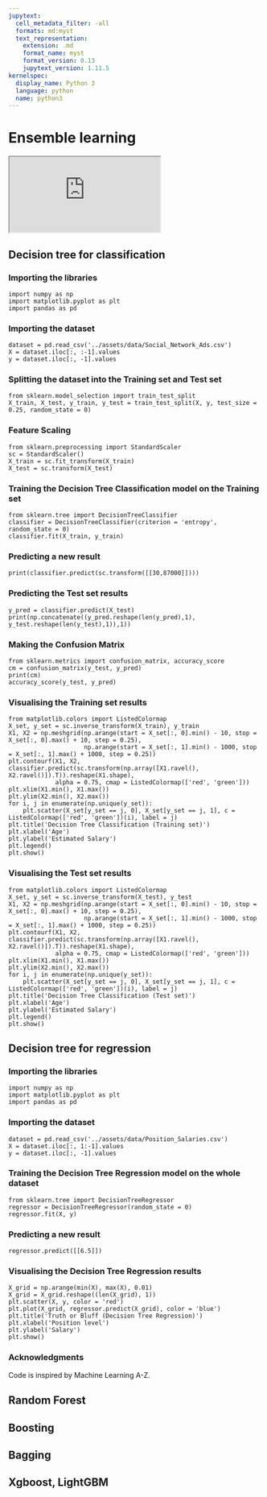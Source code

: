 ```yaml
---
jupytext:
  cell_metadata_filter: -all
  formats: md:myst
  text_representation:
    extension: .md
    format_name: myst
    format_version: 0.13
    jupytext_version: 1.11.5
kernelspec:
  display_name: Python 3
  language: python
  name: python3
---
```


# Ensemble learning

<div class="yt-container">
   <iframe src="https://www.youtube.com/embed/JcI5E2Ng6r4" allowfullscreen></iframe>
</div>


## Decision tree for classification

### Importing the libraries

```{code-cell}
import numpy as np
import matplotlib.pyplot as plt
import pandas as pd
```

### Importing the dataset


```{code-cell}
dataset = pd.read_csv('../assets/data/Social_Network_Ads.csv')
X = dataset.iloc[:, :-1].values
y = dataset.iloc[:, -1].values
```

### Splitting the dataset into the Training set and Test set

```{code-cell}
from sklearn.model_selection import train_test_split
X_train, X_test, y_train, y_test = train_test_split(X, y, test_size = 0.25, random_state = 0)
```

### Feature Scaling


```{code-cell}
from sklearn.preprocessing import StandardScaler
sc = StandardScaler()
X_train = sc.fit_transform(X_train)
X_test = sc.transform(X_test)
```

### Training the Decision Tree Classification model on the Training set

```{code-cell}
from sklearn.tree import DecisionTreeClassifier
classifier = DecisionTreeClassifier(criterion = 'entropy', random_state = 0)
classifier.fit(X_train, y_train)
```

### Predicting a new result

```{code-cell}
print(classifier.predict(sc.transform([[30,87000]])))
```

### Predicting the Test set results

```{code-cell}
y_pred = classifier.predict(X_test)
print(np.concatenate((y_pred.reshape(len(y_pred),1), y_test.reshape(len(y_test),1)),1))
```

### Making the Confusion Matrix

```{code-cell}
from sklearn.metrics import confusion_matrix, accuracy_score
cm = confusion_matrix(y_test, y_pred)
print(cm)
accuracy_score(y_test, y_pred)
```

### Visualising the Training set results

```{code-cell}
from matplotlib.colors import ListedColormap
X_set, y_set = sc.inverse_transform(X_train), y_train
X1, X2 = np.meshgrid(np.arange(start = X_set[:, 0].min() - 10, stop = X_set[:, 0].max() + 10, step = 0.25),
                     np.arange(start = X_set[:, 1].min() - 1000, stop = X_set[:, 1].max() + 1000, step = 0.25))
plt.contourf(X1, X2, classifier.predict(sc.transform(np.array([X1.ravel(), X2.ravel()]).T)).reshape(X1.shape),
             alpha = 0.75, cmap = ListedColormap(['red', 'green']))
plt.xlim(X1.min(), X1.max())
plt.ylim(X2.min(), X2.max())
for i, j in enumerate(np.unique(y_set)):
    plt.scatter(X_set[y_set == j, 0], X_set[y_set == j, 1], c = ListedColormap(['red', 'green'])(i), label = j)
plt.title('Decision Tree Classification (Training set)')
plt.xlabel('Age')
plt.ylabel('Estimated Salary')
plt.legend()
plt.show()
```

### Visualising the Test set results


```{code-cell}
from matplotlib.colors import ListedColormap
X_set, y_set = sc.inverse_transform(X_test), y_test
X1, X2 = np.meshgrid(np.arange(start = X_set[:, 0].min() - 10, stop = X_set[:, 0].max() + 10, step = 0.25),
                     np.arange(start = X_set[:, 1].min() - 1000, stop = X_set[:, 1].max() + 1000, step = 0.25))
plt.contourf(X1, X2, classifier.predict(sc.transform(np.array([X1.ravel(), X2.ravel()]).T)).reshape(X1.shape),
             alpha = 0.75, cmap = ListedColormap(['red', 'green']))
plt.xlim(X1.min(), X1.max())
plt.ylim(X2.min(), X2.max())
for i, j in enumerate(np.unique(y_set)):
    plt.scatter(X_set[y_set == j, 0], X_set[y_set == j, 1], c = ListedColormap(['red', 'green'])(i), label = j)
plt.title('Decision Tree Classification (Test set)')
plt.xlabel('Age')
plt.ylabel('Estimated Salary')
plt.legend()
plt.show()
```

## Decision tree for regression

### Importing the libraries

```{code-cell}
import numpy as np
import matplotlib.pyplot as plt
import pandas as pd
```

### Importing the dataset


```{code-cell}
dataset = pd.read_csv('../assets/data/Position_Salaries.csv')
X = dataset.iloc[:, 1:-1].values
y = dataset.iloc[:, -1].values
```

### Training the Decision Tree Regression model on the whole dataset

```{code-cell}
from sklearn.tree import DecisionTreeRegressor
regressor = DecisionTreeRegressor(random_state = 0)
regressor.fit(X, y)
```

### Predicting a new result

```{code-cell}
regressor.predict([[6.5]])
```

### Visualising the Decision Tree Regression results 

```{code-cell}
X_grid = np.arange(min(X), max(X), 0.01)
X_grid = X_grid.reshape((len(X_grid), 1))
plt.scatter(X, y, color = 'red')
plt.plot(X_grid, regressor.predict(X_grid), color = 'blue')
plt.title('Truth or Bluff (Decision Tree Regression)')
plt.xlabel('Position level')
plt.ylabel('Salary')
plt.show()
```

### Acknowledgments

Code is inspired by Machine Learning A-Z.


## Random Forest

## Boosting

## Bagging

## Xgboost, LightGBM



